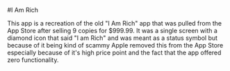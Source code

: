 #I Am Rich

This app is a recreation of the old "I Am Rich" app that was pulled from the App Store after selling 9 copies for $999.99.  It was a single screen with a diamond icon that said "I am Rich" and was meant as a status symbol but because of it being kind of scammy Apple removed this from the App Store especially because of it's high price point and the fact that the app offered zero functionality.

